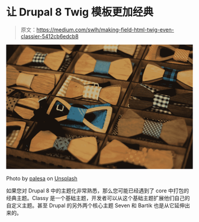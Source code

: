 # 让 Drupal 8 Twig 模板更加经典

> 原文：<https://medium.com/swlh/making-field-html-twig-even-classier-5412cb6edcb8>

![](img/4c4faa857b318ea5b16b8882b4f095d0.png)

Photo by [palesa](https://unsplash.com/@palesa08?utm_source=medium&utm_medium=referral) on [Unsplash](https://unsplash.com?utm_source=medium&utm_medium=referral)

如果您对 Drupal 8 中的主题化非常熟悉，那么您可能已经遇到了 core 中打包的经典主题。Classy 是一个基础主题，开发者可以从这个基础主题扩展他们自己的自定义主题。甚至 Drupal 的另外两个核心主题 Seven 和 Bartik 也是从它延伸出来的。